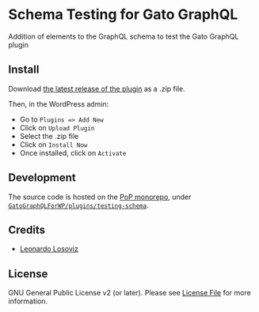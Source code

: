 # Schema Testing for Gato GraphQL

Addition of elements to the GraphQL schema to test the Gato GraphQL plugin

## Install

Download [the latest release of the plugin][latest-release-url] as a .zip file.

Then, in the WordPress admin:

- Go to `Plugins => Add New`
- Click on `Upload Plugin`
- Select the .zip file
- Click on `Install Now`
- Once installed, click on `Activate`

## Development

The source code is hosted on the [PoP monorepo](https://github.com/GatoGraphQL/PoP), under [`GatoGraphQLForWP/plugins/testing-schema`](https://github.com/GatoGraphQL/PoP/tree/master/layers/GatoGraphQLForWP/plugins/testing-schema).

## Credits

- [Leonardo Losoviz][link-author]

## License

GNU General Public License v2 (or later). Please see [License File](LICENSE.md) for more information.

[link-author]: https://github.com/leoloso
[latest-release-url]: https://github.com/leoloso/PRO/releases/latest/download/gatographql-testing-schema.zip
